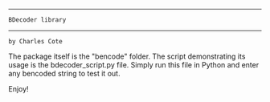 ********************************
	BDecoder library
********************************
	by Charles Cote

The package itself is the "bencode" folder. The script demonstrating its usage is the bdecoder_script.py file. Simply run this file in Python and enter any bencoded string to test it out.

Enjoy!